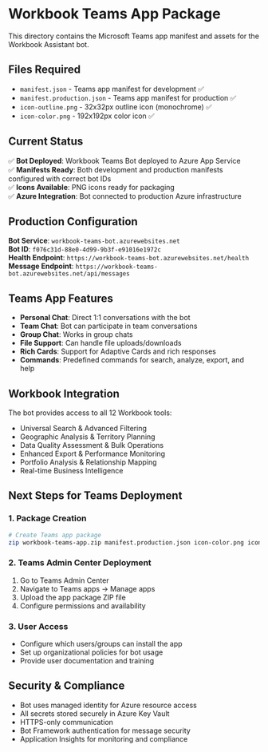 # Workbook Teams App Package

This directory contains the Microsoft Teams app manifest and assets for the Workbook Assistant bot.

## Files Required

- `manifest.json` - Teams app manifest for development ✅
- `manifest.production.json` - Teams app manifest for production ✅
- `icon-outline.png` - 32x32px outline icon (monochrome) ✅
- `icon-color.png` - 192x192px color icon ✅

## Current Status

✅ **Bot Deployed**: Workbook Teams Bot deployed to Azure App Service  
✅ **Manifests Ready**: Both development and production manifests configured with correct bot IDs  
✅ **Icons Available**: PNG icons ready for packaging  
✅ **Azure Integration**: Bot connected to production Azure infrastructure  

## Production Configuration

**Bot Service**: `workbook-teams-bot.azurewebsites.net`  
**Bot ID**: `f076c31d-88e0-4d99-9b3f-e91016e1972c`  
**Health Endpoint**: `https://workbook-teams-bot.azurewebsites.net/health`  
**Message Endpoint**: `https://workbook-teams-bot.azurewebsites.net/api/messages`

## Teams App Features

- **Personal Chat**: Direct 1:1 conversations with the bot
- **Team Chat**: Bot can participate in team conversations  
- **Group Chat**: Works in group chats
- **File Support**: Can handle file uploads/downloads
- **Rich Cards**: Support for Adaptive Cards and rich responses
- **Commands**: Predefined commands for search, analyze, export, and help

## Workbook Integration

The bot provides access to all 12 Workbook tools:
- Universal Search & Advanced Filtering
- Geographic Analysis & Territory Planning  
- Data Quality Assessment & Bulk Operations
- Enhanced Export & Performance Monitoring
- Portfolio Analysis & Relationship Mapping
- Real-time Business Intelligence

## Next Steps for Teams Deployment

### 1. Package Creation
```bash
# Create Teams app package
zip workbook-teams-app.zip manifest.production.json icon-color.png icon-outline.png
```

### 2. Teams Admin Center Deployment
1. Go to Teams Admin Center
2. Navigate to Teams apps → Manage apps
3. Upload the app package ZIP file
4. Configure permissions and availability

### 3. User Access
- Configure which users/groups can install the app
- Set up organizational policies for bot usage
- Provide user documentation and training

## Security & Compliance

- Bot uses managed identity for Azure resource access
- All secrets stored securely in Azure Key Vault
- HTTPS-only communication
- Bot Framework authentication for message security
- Application Insights for monitoring and compliance